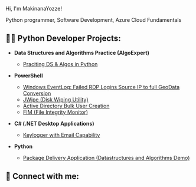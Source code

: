 Hi, I'm MakinanaYozze!

Python programmer, Software Development, Azure Cloud Fundamentals

<h2>👨‍💻 Python Developer Projects:</h2>

- <b>Data Structures and Algorithms Practice (AlgoExpert)</b>
  - [Praciting DS & Algos in Python](https://github.com/MakinanaYozze/Algorithms-Practice)
  
- <b>PowerShell</b>
  - [Windows EventLog: Failed RDP Logins Source IP to full GeoData Conversion](https://github.com/MakinanaYozze/Sentinel-Lab)
  - [JWipe (Disk Wiping Utility)](https://github.com/MakinanaYozze/Jwipe.PowerShell)
  - [Active Directory Bulk User Creation](https://github.com/MakinanaYozze/AD_PS)
  - [FIM (File Integrity Monitor)](https://github.com/MakinanaYozze/PowerShell-Integrity-FIM)
    
- <b>C# (.NET Desktop Applications)</b>
  - [Keylogger with Email Capability](https://github.com/joshmadakor1/Key-Logger-With-Email)
    
- <b>Python</b>
  - [Package Delivery Application (Datastructures and Algorithms Demo)](https://github.com/MakinanaYozze/Package-Delivery-Pathfinding-Algorithm)

<h2> 🤳 Connect with me:</h2>

[facebook]: https://web.facebook.com/MakinanaZanesizweYozze/
[linkedin]: https://linkedin.com/in/yonelazanesizwemakinana 
[Gmail]:    http://yonelanimakinana@gmail.com 

<!--
**MakinanaYozze** is a ✨ _special_ ✨ repository because its `README.md` (this file) appears on your GitHub profile.

Here are some ideas to get you started:

- 🔭 I’m currently working on ...
- 🌱 I’m currently learning ...
- 👯 I’m looking to collaborate on ...
- 🤔 I’m looking for help with ...
- 💬 Ask me about ...
- 📫 How to reach me: ...
- 😄 Pronouns: ...
- ⚡ Fun fact: ...
-->
